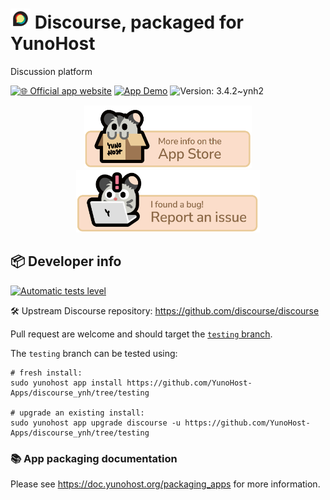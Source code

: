 <!--
N.B.: This README was automatically generated by <https://github.com/YunoHost/apps_tools/blob/main/readme_generator>
It shall NOT be edited by hand.
-->

<h1>
  <img src="https://raw.githubusercontent.com/YunoHost/apps/master/logos/discourse.png" width="32px" alt="Logo of Discourse">
  Discourse, packaged for YunoHost
</h1>

Discussion platform

[![🌐 Official app website](https://img.shields.io/badge/Official_app_website-darkgreen?style=for-the-badge)](http://Discourse.org)
[![App Demo](https://img.shields.io/badge/App_Demo-blue?style=for-the-badge)](https://try.discourse.org)
![Version: 3.4.2~ynh2](https://img.shields.io/badge/Version-3.4.2~ynh2-rgba(0,150,0,1)?style=for-the-badge)

<div align="center">
<a href="https://apps.yunohost.org/app/discourse"><img height="100px" src="https://github.com/YunoHost/yunohost-artwork/raw/refs/heads/main/badges/neopossum-badges/badge_more_info_on_the_appstore.svg"/></a>
<a href="https://github.com/YunoHost-Apps/discourse_ynh/issues"><img height="100px" src="https://github.com/YunoHost/yunohost-artwork/raw/refs/heads/main/badges/neopossum-badges/badge_report_an_issue.svg"/></a>
</div>

## 📦 Developer info

[![Automatic tests level](https://apps.yunohost.org/badge/cilevel/discourse)](https://ci-apps.yunohost.org/ci/apps/discourse/)

🛠️ Upstream Discourse repository: <https://github.com/discourse/discourse>

Pull request are welcome and should target the [`testing` branch](https://github.com/YunoHost-Apps/discourse_ynh/tree/testing).

The `testing` branch can be tested using:
```
# fresh install:
sudo yunohost app install https://github.com/YunoHost-Apps/discourse_ynh/tree/testing

# upgrade an existing install:
sudo yunohost app upgrade discourse -u https://github.com/YunoHost-Apps/discourse_ynh/tree/testing
```

### 📚 App packaging documentation

Please see <https://doc.yunohost.org/packaging_apps> for more information.